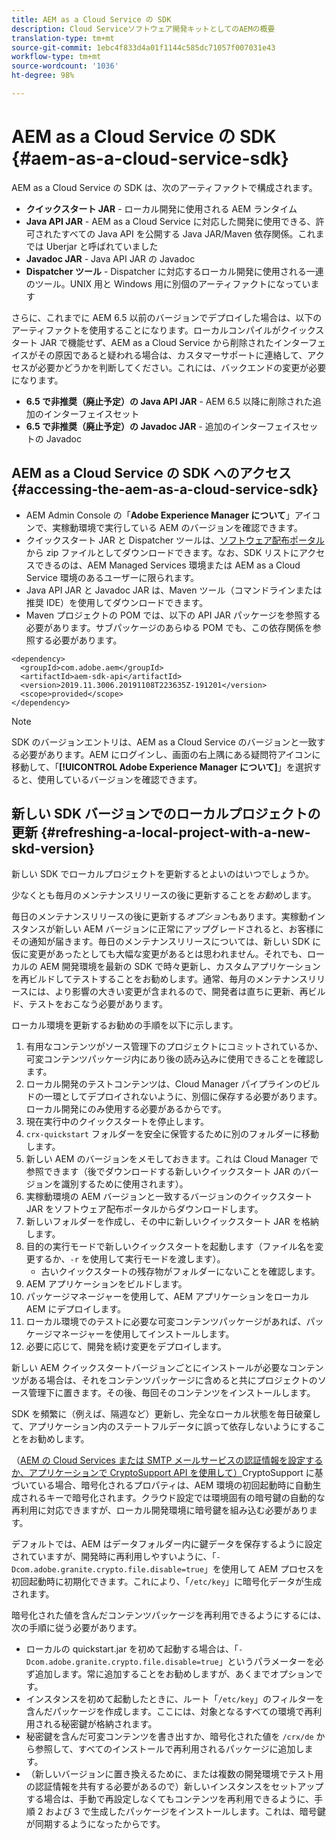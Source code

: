 ```yaml
---
title: AEM as a Cloud Service の SDK
description: Cloud Serviceソフトウェア開発キットとしてのAEMの概要
translation-type: tm+mt
source-git-commit: 1ebc4f833d4a01f1144c585dc71057f007031e43
workflow-type: tm+mt
source-wordcount: '1036'
ht-degree: 98%

---
```



# AEM as a Cloud Service の SDK {#aem-as-a-cloud-service-sdk}

AEM as a Cloud Service の SDK は、次のアーティファクトで構成されます。

* **クイックスタート JAR** - ローカル開発に使用される AEM ランタイム
* **Java API JAR** - AEM as a Cloud Service に対応した開発に使用できる、許可されたすべての Java API を公開する Java JAR/Maven 依存関係。これまでは Uberjar と呼ばれていました
* **Javadoc JAR** - Java API JAR の Javadoc
* **Dispatcher ツール** - Dispatcher に対応するローカル開発に使用される一連のツール。UNIX 用と Windows 用に別個のアーティファクトになっています

さらに、これまでに AEM 6.5 以前のバージョンでデプロイした場合は、以下のアーティファクトを使用することになります。ローカルコンパイルがクイックスタート JAR で機能せず、AEM as a Cloud Service から削除されたインターフェイスがその原因であると疑われる場合は、カスタマーサポートに連絡して、アクセスが必要かどうかを判断してください。これには、バックエンドの変更が必要になります。

* **6.5 で非推奨（廃止予定）の Java API JAR** - AEM 6.5 以降に削除された追加のインターフェイスセット
* **6.5 で非推奨（廃止予定）の Javadoc JAR** - 追加のインターフェイスセットの Javadoc

## AEM as a Cloud Service の SDK へのアクセス {#accessing-the-aem-as-a-cloud-service-sdk}

* AEM Admin Console の「**Adobe Experience Manager について**」アイコンで、実稼動環境で実行している AEM のバージョンを確認できます。
* クイックスタート JAR と Dispatcher ツールは、[ソフトウェア配布ポータル](https://experience.adobe.com/#/downloads/content/software-distribution/jp/aemcloud.html)から zip ファイルとしてダウンロードできます。なお、SDK リストにアクセスできるのは、AEM Managed Services 環境または AEM as a Cloud Service 環境のあるユーザーに限られます。
* Java API JAR と Javadoc JAR は、Maven ツール（コマンドラインまたは推奨 IDE）を使用してダウンロードできます。
* Maven プロジェクトの POM では、以下の API JAR パッケージを参照する必要があります。サブパッケージのあらゆる POM でも、この依存関係を参照する必要があります。

```
<dependency>
  <groupId>com.adobe.aem</groupId>
  <artifactId>aem-sdk-api</artifactId>
  <version>2019.11.3006.20191108T223635Z-191201</version>
  <scope>provided</scope>
</dependency>
```

>[!NOTE]
>
> SDK のバージョンエントリは、AEM as a Cloud Service のバージョンと一致する必要があります。AEM にログインし、画面の右上隅にある疑問符アイコンに移動して、「**[!UICONTROL Adobe Experience Manager について]**」を選択すると、使用しているバージョンを確認できます。


## 新しい SDK バージョンでのローカルプロジェクトの更新 {#refreshing-a-local-project-with-a-new-skd-version}

新しい SDK でローカルプロジェクトを更新するとよいのはいつでしょうか。

少なくとも毎月のメンテナンスリリースの後に更新することを&#x200B;*お勧め*&#x200B;します。

毎日のメンテナンスリリースの後に更新する&#x200B;*オプション*&#x200B;もあります。実稼動インスタンスが新しい AEM バージョンに正常にアップグレードされると、お客様にその通知が届きます。毎日のメンテナンスリリースについては、新しい SDK に仮に変更があったとしても大幅な変更があるとは思われません。それでも、ローカルの AEM 開発環境を最新の SDK で時々更新し、カスタムアプリケーションを再ビルドしてテストすることをお勧めします。通常、毎月のメンテナンスリリースには、より影響の大きい変更が含まれるので、開発者は直ちに更新、再ビルド、テストをおこなう必要があります。

ローカル環境を更新するお勧めの手順を以下に示します。

1. 有用なコンテンツがソース管理下のプロジェクトにコミットされているか、可変コンテンツパッケージ内にあり後の読み込みに使用できることを確認します。
1. ローカル開発のテストコンテンツは、Cloud Manager パイプラインのビルドの一環としてデプロイされないように、別個に保存する必要があります。ローカル開発にのみ使用する必要があるからです。
1. 現在実行中のクイックスタートを停止します。
1. `crx-quickstart` フォルダーを安全に保管するために別のフォルダーに移動します。
1. 新しい AEM のバージョンをメモしておきます。これは Cloud Manager で参照できます（後でダウンロードする新しいクイックスタート JAR のバージョンを識別するために使用されます）。
1. 実稼動環境の AEM バージョンと一致するバージョンのクイックスタート JAR をソフトウェア配布ポータルからダウンロードします。
1. 新しいフォルダーを作成し、その中に新しいクイックスタート JAR を格納します。
1. 目的の実行モードで新しいクイックスタートを起動します（ファイル名を変更するか、`-r` を使用して実行モードを渡します）。
   * 古いクイックスタートの残存物がフォルダーにないことを確認します。
1. AEM アプリケーションをビルドします。
1. パッケージマネージャーを使用して、AEM アプリケーションをローカル AEM にデプロイします。
1. ローカル環境でのテストに必要な可変コンテンツパッケージがあれば、パッケージマネージャーを使用してインストールします。
1. 必要に応じて、開発を続け変更をデプロイします。

新しい AEM クイックスタートバージョンごとにインストールが必要なコンテンツがある場合は、それをコンテンツパッケージに含めると共にプロジェクトのソース管理下に置きます。その後、毎回そのコンテンツをインストールします。

SDK を頻繁に（例えば、隔週など）更新し、完全なローカル状態を毎日破棄して、アプリケーション内のステートフルデータに誤って依存しないようにすることをお勧めします。

（[AEM の Cloud Services または SMTP メールサービスの認証情報を設定するか、アプリケーションで CryptoSupport API を使用して）](https://helpx.adobe.com/jp/experience-manager/6-5/sites/developing/using/reference-materials/javadoc/com/adobe/granite/crypto/CryptoSupport.html)CryptoSupport に基づいている場合、暗号化されるプロパティは、AEM 環境の初回起動時に自動生成されるキーで暗号化されます。クラウド設定では環境固有の暗号鍵の自動的な再利用に対応できますが、ローカル開発環境に暗号鍵を組み込む必要があります。

デフォルトでは、AEM はデータフォルダー内に鍵データを保存するように設定されていますが、開発時に再利用しやすいように、「`-Dcom.adobe.granite.crypto.file.disable=true`」を使用して AEM プロセスを初回起動時に初期化できます。これにより、「`/etc/key`」に暗号化データが生成されます。

暗号化された値を含んだコンテンツパッケージを再利用できるようにするには、次の手順に従う必要があります。

* ローカルの quickstart.jar を初めて起動する場合は、「`-Dcom.adobe.granite.crypto.file.disable=true`」というパラメーターを必ず追加します。常に追加することをお勧めしますが、あくまでオプションです。
* インスタンスを初めて起動したときに、ルート「`/etc/key`」のフィルターを含んだパッケージを作成します。ここには、対象となるすべての環境で再利用される秘密鍵が格納されます。
* 秘密鍵を含んだ可変コンテンツを書き出すか、暗号化された値を `/crx/de` から参照して、すべてのインストールで再利用されるパッケージに追加します。
* （新しいバージョンに置き換えるために、または複数の開発環境でテスト用の認証情報を共有する必要があるので）新しいインスタンスをセットアップする場合は、手動で再設定しなくてもコンテンツを再利用できるように、手順 2 および 3 で生成したパッケージをインストールします。これは、暗号鍵が同期するようになったからです。
